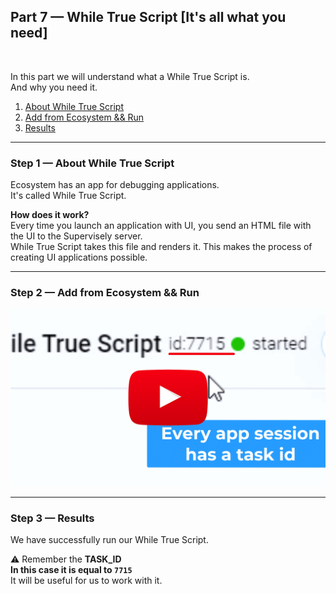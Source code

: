 
<div align="left" markdown>

## **Part 7 — While True Script [It's all what you need]**  
<br/>
</div>  

In this part we will understand what a While True Script is.  
And why you need it.


1. <a href="#step-1--about-while-true-script">About While True Script</a>
2. <a href="#step-2--add-from-ecosystem--run">Add from Ecosystem && Run</a>
3. <a href="#step-3--results">Results</a>



---
### Step 1 — About While True Script

Ecosystem has an app for debugging applications.  
It's called While True Script.

**How does it work?**  
Every time you launch an application with UI, you send an HTML file with the UI to the Supervisely server.  
While True Script takes this file and renders it. This makes the process of creating UI applications possible.

---
### Step 2 — Add from Ecosystem && Run

<a data-key="sly-embeded-video-link" href="https://youtu.be/CXFvMmJ1IHI" data-video-code="CXFvMmJ1IHI">
    <img src="https://github.com/supervisely-ecosystem/how-to-create-app/blob/master/chapter-03-ui/part-07-while-true-script/media/video-preview.png" alt="SLY_EMBEDED_VIDEO_LINK"  style="max-width:100%;">
</a>


---
### Step 3 — Results

We have successfully run our While True Script.  

⚠️ Remember the **TASK_ID**  
**In this case it is equal to `7715`**  
It will be useful for us to work with it.
